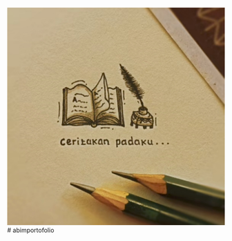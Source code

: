 ![alt text](https://github.com/Abimismunandar/abimportofolio/blob/main/1.jpg?raw=true)# abimportofolio
